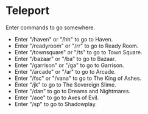 # Teleport

Enter commands to go somewhere.

- Enter "/haven" or "/hh" to go to Haven.
- Enter "/readyroom" or "/rr" to go to Ready Room.
- Enter "/townsquare" or "/ts" to go to Town Square.
- Enter "/bazaar" or "/ba" to go to Bazaar.
- Enter "/garrison" or "/ga" to go to Garrison.
- Enter "/arcade" or "/ar" to go to Arcade.
- Enter "/fsc" or "/vana" to go to The King of Ashes.
- Enter "/jk" to go to The Sovereign Slime.
- Enter "/dan" to go to Dreams and Nightmares.
- Enter "/aoe" to go to Axes of Evil.
- Enter "/sp" to go to Shadowplay.